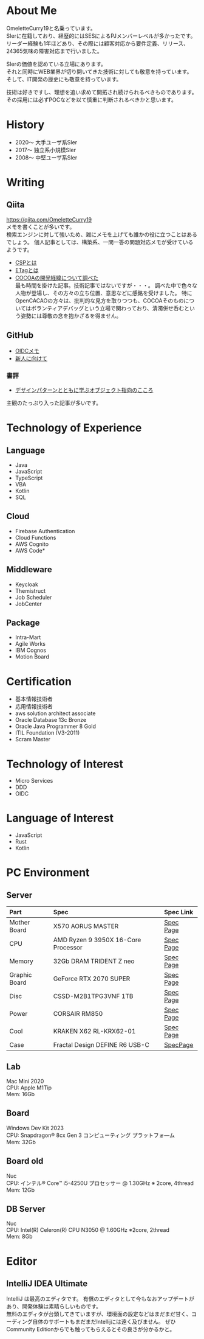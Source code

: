 # About Me

OmeletteCurry19と名乗っています。  
SIerに在籍しており、経歴的にはSESによるPJメンバーレベルが多かったです。  
リーダー経験も1年ほどあり、その際には顧客対応から要件定義、リリース、24365気味の障害対応まで行いました。

SIerの価値を認めている立場にあります。  
それと同時にWEB業界が切り開いてきた技術に対しても敬意を持っています。  
そして、IT開発の歴史にも敬意を持っています。

技術は好きですし、理想を追い求めて開拓され続けられるべきものであります。  
その採用には必ずPOCなどを以て慎重に判断されるべきかと思います。

# History

* 2020〜 大手ユーザ系SIer
* 2017〜 独立系小規模SIer
* 2008〜 中堅ユーザ系SIer

# Writing

## Qiita

https://qiita.com/OmeletteCurry19  
メモを書くことが多いです。  
検索エンジンに対して強いため、雑にメモを上げても誰かの役に立つことはあるでしょう。 個人記事としては、構築系、一問一答の問題対応メモが受けているようです。

* [CSPとは](https://qiita.com/OmeletteCurry19/items/df2432c03c68f16a7483)
* [ETagとは](https://qiita.com/OmeletteCurry19/items/a84d6a7c91df50e7dcd6)
* [COCOAの開発経緯について調べた](https://qiita.com/SierSetup/items/00fd8fde88d846b08979)  
  最も時間を掛けた記事。技術記事ではないですが・・・。 調べた中で色々な人物が登場し、その方々の立ち位置、意思などに感銘を受けました。
  特にOpenCACAOの方々は、批判的な見方を取りつつも、COCOAそのものについてはボランティアデバッグという立場で関わっており、清濁併せ呑むという姿勢には尊敬の念を抱かざるを得ません。

## GitHub

* [OIDCメモ](./doc/OIDC.md)
* [新人に向けて](./doc/newcommer/index.md)

### 書評

* [デザインパターンとともに学ぶオブジェクト指向のこころ ](./doc/review/デザインパターンとともに学ぶオブジェクト指向のこころ.md)

[comment]: <> (* [チーム運営をしてみて_1]&#40;./doc/blog/1.md&#41;)

主観のたっぷり入った記事が多いです。

# Technology of Experience

## Language

* Java
* JavaScript
* TypeScript
* VBA
* Kotlin
* SQL

## Cloud

* Firebase Authentication
* Cloud Functions
* AWS Cognito
* AWS Code*

## Middleware

* Keycloak
* Themistruct
* Job Scheduler
* JobCenter

## Package

* Intra-Mart
* Agile Works
* IBM Cognos
* Motion Board

# Certification

* 基本情報技術者
* 応用情報技術者
* aws solution architect associate
* Oracle Database 13c Bronze
* Oracle Java Programmer 8 Gold
* ITIL Foundation (V3-2011)
* Scram Master

# Technology of Interest

* Micro Services
* DDD
* OIDC

# Language of Interest

* JavaScript
* Rust
* Kotlin

# PC Environment

## Server

| Part          | Spec                                 | Spec Link                                                                                                                                                                                                                                                                                                  |
|:--------------|:-------------------------------------|:-----------------------------------------------------------------------------------------------------------------------------------------------------------------------------------------------------------------------------------------------------------------------------------------------------------|
| Mother Board  | X570 AORUS MASTER                    | [Spec Page](https://www.gigabyte.com/jp/Motherboard/X570-AORUS-MASTER-rev-10#kf)                                                                                                                                                                                                                           |
| CPU           | AMD Ryzen 9 3950X 16-Core Processor  | [Spec Page](https://www.amd.com/ja/products/cpu/amd-ryzen-9-3950x)                                                                                                                                                                                                                                         |
| Memory        | 32Gb DRAM TRIDENT Z neo              | [Spec Page](https://www.gskill.com/product/165/326/1562840073/F4-3600C16D-16GTZNC)                                                                                                                                                                                                                         |
| Graphic Board | GeForce RTX 2070 SUPER               | [Spec Page](https://www.nvidia.com/ja-jp/geforce/graphics-cards/rtx-2070-super/)                                                                                                                                                                                                                           |
| Disc          | CSSD-M2B1TPG3VNF 1TB                 | [Spec Page](https://www.cfd.co.jp/product/ssd/cssd-m2b1tpg3vnf/)                                                                                                                                                                                                                                           |
| Power         | CORSAIR RM850                        | [Spec Page](https://www.corsair.com/ja/ja/%E3%82%AB%E3%83%86%E3%82%B4%E3%83%AA%E3%83%BC/%E8%A3%BD%E5%93%81/%E9%9B%BB%E6%BA%90%E3%83%A6%E3%83%8B%E3%83%83%E3%83%88/%E4%B8%8A%E7%B4%9A%E9%9B%BB%E6%BA%90%E3%83%A6%E3%83%8B%E3%83%83%E3%83%88/RM-Series%E2%84%A2-80-PLUS-Gold-Power-Supplies/p/CP-9020196-JP) |
| Cool          | KRAKEN X62 RL-KRX62-01               | [Spec Page](https://nzxt.jp/products/detail/newkraken.html)                                                                                                                                                                                                                                                |
| Case          | Fractal Design DEFINE R6 USB-C       | [SpecPage](https://www.fractal-design.com/ja/products/cases/define/define-r6-usb-c-2/blackout/)                                                                                                                                                                                                            |

## Lab

Mac Mini 2020  
CPU: Apple M1Tip  
Mem: 16Gb  

## Board

Windows Dev Kit 2023  
CPU: Snapdragon® 8cx Gen 3 コンピューティング プラットフォ―ム  
Mem: 32Gb  

## Board old

Nuc  
CPU: インテル® Core™ i5-4250U プロセッサー @ 1.30GHz ※ 2core, 4thread  
Mem: 12Gb

## DB Server

Nuc  
CPU: Intel(R) Celeron(R) CPU N3050 @ 1.60GHz ※2core, 2thread  
Mem: 8Gb  

# Editor

## IntelliJ IDEA Ultimate

IntelliJ は最高のエディタです。 有償のエディタとして今もなおアップデートがあり、開発体験は素晴らしいものです。  
無料のエディタが台頭してきていますが、環境面の設定などはまだまだ甘く、コーディング自体のサポートもまだまだIntellijには遠く及びません。 ぜひCommunity Editionからでも触ってもらえるとその良さが分かるかと。
